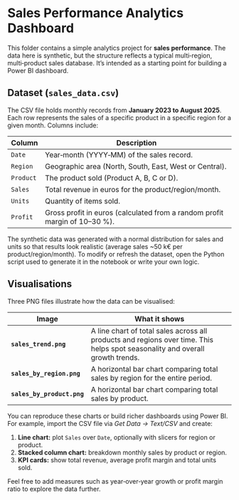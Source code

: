 # Sales Performance Analytics Dashboard

This folder contains a simple analytics project for **sales performance**.  The data here is synthetic, but the structure reflects a typical multi‑region, multi‑product sales database.  It’s intended as a starting point for building a Power BI dashboard.

## Dataset (`sales_data.csv`)

The CSV file holds monthly records from **January 2023 to August 2025**.  Each row represents the sales of a specific product in a specific region for a given month.  Columns include:

| Column | Description |
|---|---|
| `Date` | Year‑month (YYYY‑MM) of the sales record. |
| `Region` | Geographic area (North, South, East, West or Central). |
| `Product` | The product sold (Product A, B, C or D). |
| `Sales` | Total revenue in euros for the product/region/month. |
| `Units` | Quantity of items sold. |
| `Profit` | Gross profit in euros (calculated from a random profit margin of 10–30 %). |

The synthetic data was generated with a normal distribution for sales and units so that results look realistic (average sales ~50 k€ per product/region/month).  To modify or refresh the dataset, open the Python script used to generate it in the notebook or write your own logic.

## Visualisations

Three PNG files illustrate how the data can be visualised:

| Image | What it shows |
|---|---|
| **`sales_trend.png`** | A line chart of total sales across all products and regions over time.  This helps spot seasonality and overall growth trends. |
| **`sales_by_region.png`** | A horizontal bar chart comparing total sales by region for the entire period. |
| **`sales_by_product.png`** | A horizontal bar chart comparing total sales by product. |

You can reproduce these charts or build richer dashboards using Power BI.  For example, import the CSV file via *Get Data → Text/CSV* and create:

1. **Line chart:** plot `Sales` over `Date`, optionally with slicers for region or product.
2. **Stacked column chart:** breakdown monthly sales by product or region.
3. **KPI cards:** show total revenue, average profit margin and total units sold.

Feel free to add measures such as year‑over‑year growth or profit margin ratio to explore the data further.